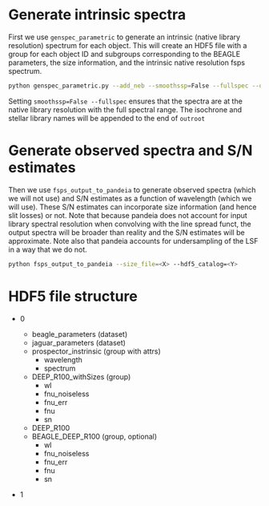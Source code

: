 # Generate intrinsic spectra

First we use `genspec_parametric` to generate an intrinsic (native library
resolution) spectrum for each object.  This will create an HDF5 file with a group for each object ID and subgroups corresponding to the BEAGLE parameters, the size information, and the intrinsic native resolution fsps spectrum.

```bash
python genspec_parametric.py --add_neb --smoothssp=False --fullspec --outroot=parametric_fsps
```

Setting `smoothssp=False --fullspec` ensures that the spectra are at the native library resolution with the full spectral range.  The isochrone and stellar library names will be appended to the end of `outroot`


# Generate observed spectra and S/N estimates

Then we use `fsps_output_to_pandeia` to generate observed spectra (which we will
not use) and S/N estimates as a function of wavelength (which we will use).
These S/N estimates can incorporate size information (and hence slit losses) or
not.  Note that because pandeia does not account for input library spectral resolution when convolving with the line spread funct, the output spectra will be broader than reality and the S/N estimates will be approximate.  Note also that pandeia accounts for undersampling of the LSF in a way that we do not.

```bash
python fsps_output_to_pandeia --size_file=<X> --hdf5_catalog=<Y>
```


# HDF5 file structure

- 0
  - beagle_parameters (dataset)
  - jaguar_parameters (dataset)
  - prospector_instrinsic (group with attrs)
    - wavelength
    - spectrum
  - DEEP_R100_withSizes (group)
    - wl
    - fnu_noiseless
    - fnu_err
    - fnu
    - sn
  - DEEP_R100
  - BEAGLE_DEEP_R100 (group, optional)
    - wl
    - fnu_noiseless
    - fnu_err
    - fnu
    - sn

- 1